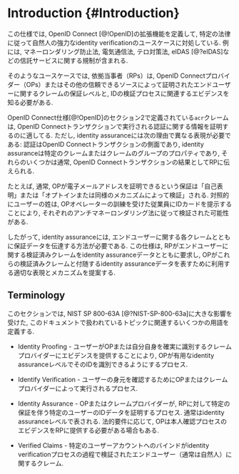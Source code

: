 # Introduction {#Introduction}

この仕様では, OpenID Connect [@!OpenID]の拡張機能を定義して, 特定の法律に従って自然人の強力なidentity verificationのユースケースに対処している. 例には, マネーロンダリング防止法, 電気通信法, テロ対策法, eIDAS [@?eIDAS]などの信託サービスに関する規制が含まれる.

そのようなユースケースでは, 依拠当事者（RPs）は, OpenID Connectプロバイダー（OPs）またはその他の信頼できるソースによって証明されたエンドユーザーに関するクレームの保証レベルと, IDの検証プロセスに関連するエビデンスを知る必要がある.

OpenID Connect仕様[@!OpenID]のセクション2で定義されている`acr`クレームは, OpenID Connectトランザクションで実行される認証に関する情報を証明するのに適してる. ただし, identity assuranceには次の理由で異なる表現が必要である: 認証はOpenID Connectトランザクションの側面であり, identity assuranceは特定のクレームまたはクレームのグループのプロパティであり, それらのいくつかは通常, OpenID Connectトランザクションの結果としてRPに伝えられる.

たとえば, 通常, OPが電子メールアドレスを証明できるという保証は「自己表明」または「オプトインまたは同様のメカニズムによって検証」される. 対照的にユーザーの姓は, OPオペレーターの訓練を受けた従業員にIDカードを提示することにより, それぞれのアンチマネーロンダリング法に従って検証された可能性がある.

したがって, identity assuranceには, エンドユーザーに関する各クレームとともに保証データを伝達する方法が必要である. この仕様は, RPがエンドユーザーに関する検証済みクレームをidentity assuranceデータとともに要求し, OPがこれらの検証済みクレームと付随するidentity assuranceデータを表すために利用する適切な表現とメカニズムを提案する.

## Terminology 

このセクションでは, NIST SP 800-63A [@?NIST-SP-800-63a]に大きな影響を受けた, このドキュメントで扱われているトピックに関連するいくつかの用語を定義する.

* Identity Proofing - ユーザーがOPまたは自分自身を確実に識別するクレームプロバイダーにエビデンスを提供することにより, OPが有用なidentity assuranceレベルでそのIDを識別できるようにするプロセス.

* Identify Verification - ユーザーの身元を確認するためにOPまたはクレームプロバイダーによって実行されるプロセス.

* Identity Assurance - OPまたはクレームプロバイダーが, RPに対して特定の保証を伴う特定のユーザーのIDデータを証明するプロセス. 通常はidentity assuranceレベルで表される. 法的要件に応じて, OPは本人確認プロセスのエビデンスをRPに提供する必要がある場合もある.

* Verified Claims - 特定のユーザーアカウントへのバインドがidentity verificationプロセスの過程で検証されたエンドユーザー（通常は自然人）に関するクレーム.

[1]: https://pages.nist.gov/800-63-3/sp800-63a.html "NIST Special Publication 800-63A, Digital Identity Guidelines, Enrollment and Identity Proofing Requirements"


    
